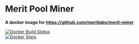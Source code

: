 # Merit Pool Miner

**A docker image for https://github.com/meritlabs/merit-miner**


[![Docker Build Status](https://img.shields.io/docker/build/evantahler/merit-pool-miner.svg?style=for-the-badge)](https://hub.docker.com/r/evantahler/merit-pool-miner/)  
[![Docker Stars](https://img.shields.io/docker/stars/evantahler/merit-pool-miner.svg?style=for-the-badge)](https://hub.docker.com/r/evantahler/merit-pool-miner/)

